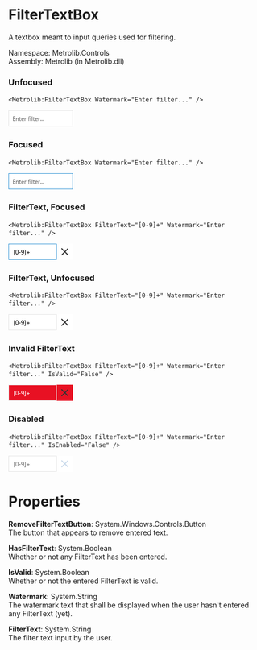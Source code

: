 # FilterTextBox  

A textbox meant to input queries used for filtering.

Namespace: Metrolib.Controls  
Assembly: Metrolib (in Metrolib.dll)  

### Unfocused

```xaml
<Metrolib:FilterTextBox Watermark="Enter filter..." />
```
![Image of FilterTextBox, Unfocused](Unfocused.png)

### Focused

```xaml
<Metrolib:FilterTextBox Watermark="Enter filter..." />
```
![Image of FilterTextBox, Focused](Focused.png)

### FilterText, Focused

```xaml
<Metrolib:FilterTextBox FilterText="[0-9]+" Watermark="Enter filter..." />
```
![Image of FilterTextBox, FilterText, Focused](FilterText__Focused.png)

### FilterText, Unfocused

```xaml
<Metrolib:FilterTextBox FilterText="[0-9]+" Watermark="Enter filter..." />
```
![Image of FilterTextBox, FilterText, Unfocused](FilterText__Unfocused.png)

### Invalid FilterText

```xaml
<Metrolib:FilterTextBox FilterText="[0-9]+" Watermark="Enter filter..." IsValid="False" />
```
![Image of FilterTextBox, Invalid FilterText](Invalid_FilterText.png)

### Disabled

```xaml
<Metrolib:FilterTextBox FilterText="[0-9]+" Watermark="Enter filter..." IsEnabled="False" />
```
![Image of FilterTextBox, Disabled](Disabled.png)

# Properties  

**RemoveFilterTextButton**: System.Windows.Controls.Button  
The button that appears to remove entered text.

**HasFilterText**: System.Boolean  
Whether or not any FilterText has been entered.

**IsValid**: System.Boolean  
Whether or not the entered FilterText is valid.

**Watermark**: System.String  
The watermark text that shall be displayed when the user hasn't entered any FilterText (yet).

**FilterText**: System.String  
The filter text input by the user.


